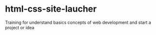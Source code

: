 # html-css-site-laucher
Training for understand basics concepts of web development and start a project or idea
